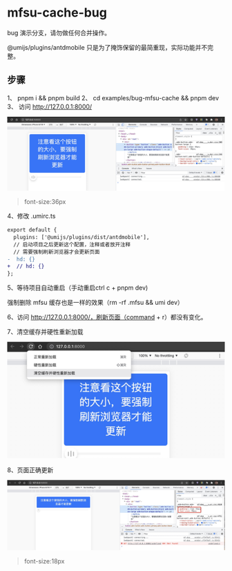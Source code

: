 # mfsu-cache-bug

bug 演示分支，请勿做任何合并操作。

@umijs/plugins/antdmobile 只是为了掩饰保留的最简重现，实际功能并不完整。

## 步骤

1、 pnpm i && pnpm build
2、 cd examples/bug-mfsu-cache && pnpm dev
3、 访问 http://127.0.0.1:8000/

![step1](./step1.jpg)

> font-size:36px

4、修改 .umirc.ts

```diff
export default {
  plugins: ['@umijs/plugins/dist/antdmobile'],
  // 启动项目之后更新这个配置，注释或者放开注释
  // 需要强制刷新浏览器才会更新页面
-  hd: {}
+  // hd: {}
};
```

5、等待项目自动重启（手动重启ctrl c + pnpm dev)

强制删除 mfsu 缓存也是一样的效果（rm -rf .mfsu && umi dev）

6、访问 http://127.0.0.1:8000/，刷新页面（command + r）都没有变化。

7、清空缓存并硬性重新加载

![step2](./step2.jpg)

8、页面正确更新

![step3](./step3.jpg)

> font-size:18px
